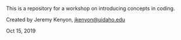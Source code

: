 This is a repository for a workshop on introducing concepts in coding.

Created by Jeremy Kenyon, jkenyon@uidaho.edu

Oct 15, 2019